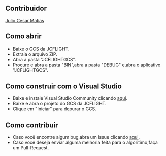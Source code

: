 ## Contribuidor

[Julio Cesar Matias](https://github.com/JuliooCesarMDM)                                                          

## Como abrir

- Baixe o GCS da JCFLIGHT.
- Extraia o arquivo ZIP.
- Abra a pasta "JCFLIGHTGCS".
- Procure e abra a pasta "BIN",abra a pasta "DEBUG" e,abra o aplicativo "JCFLIGHTGCS".

## Como construir com o Visual Studio

- Baixe e instale Visual Studio Community clicando [aqui](https://visualstudio.microsoft.com/pt-br/downloads/).
- Baixe e abra o projeto do GCS da JCFLIGHT.
- Clique em "Iniciar" para depurar o GCS. 

## Como contribuir

- Caso você encontre algum bug,abra um Issue clicando [aqui](https://github.com/JCFLIGHT/JCLFIGHTGCS.git).
- Caso você deseja enviar alguma melhoria feita para o algoritimo,faça um Pull-Request.